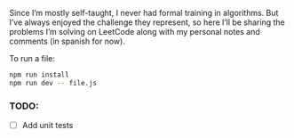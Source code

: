 Since I’m mostly self-taught, I never had formal training in algorithms. But I’ve always enjoyed the challenge they represent, so here I’ll be sharing the problems I’m solving on LeetCode along with my personal notes and comments (in spanish for now).

To run a file:

```bash
npm run install
npm run dev -- file.js
```


### TODO:

- [ ] Add unit tests
